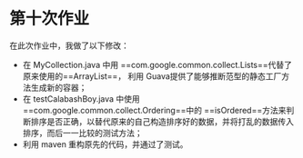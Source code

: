 

# 第十次作业



在此次作业中，我做了以下修改：

* 在 MyCollection.java 中用 ==com.google.common.collect.Lists==代替了原来使用的==ArrayList==， 利用 Guava提供了能够推断范型的静态工厂方法生成新的容器；
* 在 testCalabashBoy.java 中使用 ==com.google.common.collect.Ordering==中的 ==isOrdered==方法来判断排序是否正确，以替代原来的自己构造排序好的数据，并将打乱的数据传入排序，而后一一比较的测试方法；
* 利用 maven 重构原先的代码，并通过了测试。